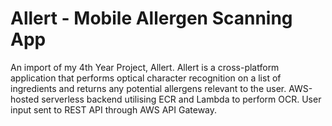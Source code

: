 # Allert - Mobile Allergen Scanning App

An import of my 4th Year Project, Allert. Allert is a cross-platform application that performs optical character recognition on a list of ingredients and returns any potential allergens relevant to the user. AWS-hosted serverless backend utilising ECR and Lambda to perform OCR. User input sent to REST API through AWS API Gateway.
